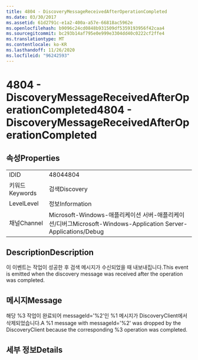 ```yaml
---
title: 4804 - DiscoveryMessageReceivedAfterOperationCompleted
ms.date: 03/30/2017
ms.assetid: 61d2791c-e1a2-400a-a57e-66818ac5962e
ms.openlocfilehash: b9096c24cd0848b931509df5359193956f42caa4
ms.sourcegitcommit: bc293b14af795e0e999e3304dd40c0222cf2ffe4
ms.translationtype: MT
ms.contentlocale: ko-KR
ms.lasthandoff: 11/26/2020
ms.locfileid: "96242593"
---
```

# <a name="4804---discoverymessagereceivedafteroperationcompleted"></a><span data-ttu-id="e7801-102">4804 - DiscoveryMessageReceivedAfterOperationCompleted</span><span class="sxs-lookup"><span data-stu-id="e7801-102">4804 - DiscoveryMessageReceivedAfterOperationCompleted</span></span>

## <a name="properties"></a><span data-ttu-id="e7801-103">속성</span><span class="sxs-lookup"><span data-stu-id="e7801-103">Properties</span></span>  
  
|||  
|-|-|  
|<span data-ttu-id="e7801-104">ID</span><span class="sxs-lookup"><span data-stu-id="e7801-104">ID</span></span>|<span data-ttu-id="e7801-105">4804</span><span class="sxs-lookup"><span data-stu-id="e7801-105">4804</span></span>|  
|<span data-ttu-id="e7801-106">키워드</span><span class="sxs-lookup"><span data-stu-id="e7801-106">Keywords</span></span>|<span data-ttu-id="e7801-107">검색</span><span class="sxs-lookup"><span data-stu-id="e7801-107">Discovery</span></span>|  
|<span data-ttu-id="e7801-108">Level</span><span class="sxs-lookup"><span data-stu-id="e7801-108">Level</span></span>|<span data-ttu-id="e7801-109">정보</span><span class="sxs-lookup"><span data-stu-id="e7801-109">Information</span></span>|  
|<span data-ttu-id="e7801-110">채널</span><span class="sxs-lookup"><span data-stu-id="e7801-110">Channel</span></span>|<span data-ttu-id="e7801-111">Microsoft-Windows-애플리케이션 서버-애플리케이션/디버그</span><span class="sxs-lookup"><span data-stu-id="e7801-111">Microsoft-Windows-Application Server-Applications/Debug</span></span>|  
  
## <a name="description"></a><span data-ttu-id="e7801-112">Description</span><span class="sxs-lookup"><span data-stu-id="e7801-112">Description</span></span>  

 <span data-ttu-id="e7801-113">이 이벤트는 작업이 성공한 후 검색 메시지가 수신되었을 때 내보내집니다.</span><span class="sxs-lookup"><span data-stu-id="e7801-113">This event is emitted when the discovery message was received after the operation was completed.</span></span>  
  
## <a name="message"></a><span data-ttu-id="e7801-114">메시지</span><span class="sxs-lookup"><span data-stu-id="e7801-114">Message</span></span>  

 <span data-ttu-id="e7801-115">해당 %3 작업이 완료되어 messageId='%2'인 %1 메시지가 DiscoveryClient에서 삭제되었습니다.</span><span class="sxs-lookup"><span data-stu-id="e7801-115">A %1 message with messageId='%2' was dropped by the DiscoveryClient because the corresponding %3 operation was completed.</span></span>  
  
## <a name="details"></a><span data-ttu-id="e7801-116">세부 정보</span><span class="sxs-lookup"><span data-stu-id="e7801-116">Details</span></span>
